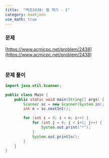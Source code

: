 ```yaml
---
title:  "백준2438: 별 찍기 - 1"
category: baekjoon
use_math: true
---
```




### 문제

[https://www.acmicpc.net/problem/2438](https://www.acmicpc.net/problem/2438)



### <br>문제 풀이

```java
import java.util.Scanner;

public class Main {
    public static void main(String[] args) {
        Scanner sc = new Scanner(System.in);
        int n = sc.nextInt();

        for (int i = 0; i < n; i++) {
            for (int j = 0; j < i+1; j++) {
                System.out.print("*");
            }
            System.out.println();
        }
    }
}
```

